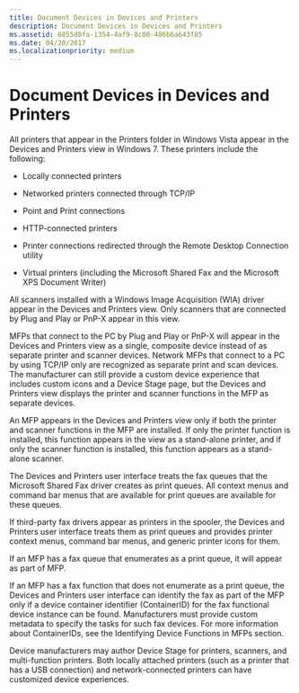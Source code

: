```yaml
---
title: Document Devices in Devices and Printers
description: Document Devices in Devices and Printers
ms.assetid: 6855d8fa-1354-4af9-8c00-486b6a643f85
ms.date: 04/20/2017
ms.localizationpriority: medium
---
```


# Document Devices in Devices and Printers


All printers that appear in the Printers folder in Windows Vista appear in the Devices and Printers view in Windows 7. These printers include the following:

-   Locally connected printers

-   Networked printers connected through TCP/IP

-   Point and Print connections

-   HTTP-connected printers

-   Printer connections redirected through the Remote Desktop Connection utility

-   Virtual printers (including the Microsoft Shared Fax and the Microsoft XPS Document Writer)

All scanners installed with a Windows Image Acquisition (WIA) driver appear in the Devices and Printers view. Only scanners that are connected by Plug and Play or PnP-X appear in this view.

MFPs that connect to the PC by Plug and Play or PnP-X will appear in the Devices and Printers view as a single, composite device instead of as separate printer and scanner devices. Network MFPs that connect to a PC by using TCP/IP only are recognized as separate print and scan devices. The manufacturer can still provide a custom device experience that includes custom icons and a Device Stage page, but the Devices and Printers view displays the printer and scanner functions in the MFP as separate devices.

An MFP appears in the Devices and Printers view only if both the printer and scanner functions in the MFP are installed. If only the printer function is installed, this function appears in the view as a stand-alone printer, and if only the scanner function is installed, this function appears as a stand-alone scanner.

The Devices and Printers user interface treats the fax queues that the Microsoft Shared Fax driver creates as print queues. All context menus and command bar menus that are available for print queues are available for these queues.

If third-party fax drivers appear as printers in the spooler, the Devices and Printers user interface treats them as print queues and provides printer context menus, command bar menus, and generic printer icons for them.

If an MFP has a fax queue that enumerates as a print queue, it will appear as part of MFP.

If an MFP has a fax function that does not enumerate as a print queue, the Devices and Printers user interface can identify the fax as part of the MFP only if a device container identifier (ContainerID) for the fax functional device instance can be found. Manufacturers must provide custom metadata to specify the tasks for such fax devices. For more information about ContainerIDs, see the Identifying Device Functions in MFPs section.

Device manufacturers may author Device Stage for printers, scanners, and multi-function printers. Both locally attached printers (such as a printer that has a USB connection) and network-connected printers can have customized device experiences.

 

 




